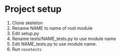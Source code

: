 Project setup
=============
1. Clone skeleton
2. Rename NAME to name of root module
3. Edit setup.py
4. Rename tests/NAME_tests.py to use module name
5. Edit NAME_tests.py to use module name.
6. Run `nosetests`
